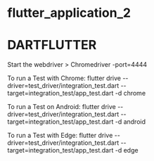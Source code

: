# flutter_application_2


# DARTFLUTTER

Start the webdriver  > Chromedriver  -port=4444

To run a Test with Chrome:
flutter drive --driver=test_driver/integration_test.dart --target=integration_test/app_test.dart -d chrome

To run a Test on Android:
flutter drive --driver=test_driver/integration_test.dart --target=integration_test/app_test.dart -d android

To run a Test with Edge:
flutter drive --driver=test_driver/integration_test.dart --target=integration_test/app_test.dart -d edge

